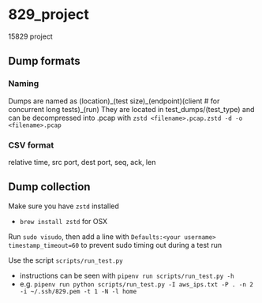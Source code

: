 # 829_project
15829 project

## Dump formats
### Naming
Dumps are named as (location)\_(test size)\_(endpoint)(client # for concurrent long tests)\_(run)
They are located in test_dumps/(test_type) and can be decompressed into .pcap
with `zstd <filename>.pcap.zstd -d -o <filename>.pcap`

### CSV format
relative time, src port, dest port, seq, ack, len

## Dump collection
Make sure you have `zstd` installed
 - `brew install zstd` for OSX
 
Run `sudo visudo`, then add a line with `Defaults:<your username> timestamp_timeout=60` to prevent sudo timing out during a test run

Use the script `scripts/run_test.py`
 - instructions can be seen with `pipenv run scripts/run_test.py -h`
 - e.g. `pipenv run python scripts/run_test.py -I aws_ips.txt -P . -n 2 -i ~/.ssh/829.pem -t 1 -N -l home`
